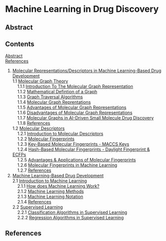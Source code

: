 # Machine Learning in Drug Discovery

## Abstract

## Contents
[Abstract](https://github.com/c-vandenberg/machine-learning-in-drug-discovery/blob/master/README.md#abstract)<br>
[References](https://github.com/c-vandenberg/machine-learning-in-drug-discovery/blob/master/README.md#references)<br>
1. [Molecular Representations/Descriptors in Machine Learning-Based Drug Development](https://github.com/c-vandenberg/machine-learning-in-drug-discovery/blob/master/1_molecular_representations/README.md#1-molecular-representationsdescriptors-in-machine-learning-based-drug-development)<br>
  1.1 [Molecular Graph Theory](https://github.com/c-vandenberg/machine-learning-in-drug-discovery/tree/master/1_molecular_representations/1.1_molecular_graph_theory#11-molecular-graph-theory)<br>
  &nbsp;&nbsp;&nbsp;&nbsp;1.1.1 [Introduction To The Molecular Graph Representation](https://github.com/c-vandenberg/machine-learning-in-drug-discovery/tree/master/1_molecular_representations/1.1_molecular_graph_theory#111-introduction-to-the-molecular-graph-representation)<br>
  &nbsp;&nbsp;&nbsp;&nbsp;1.1.2 [Mathematical Defintion of a Graph](https://github.com/c-vandenberg/machine-learning-in-drug-discovery/tree/master/1_molecular_representations/1.1_molecular_graph_theory#112-mathematical-defintion-of-a-graph)<br>
  &nbsp;&nbsp;&nbsp;&nbsp;1.1.3 [Graph Traversal Algorithms](https://github.com/c-vandenberg/machine-learning-in-drug-discovery/tree/master/1_molecular_representations/1.1_molecular_graph_theory#113-graph-traversal-algorithms)<br>
  &nbsp;&nbsp;&nbsp;&nbsp;1.1.4 [Molecular Graph Reprentations](https://github.com/c-vandenberg/machine-learning-in-drug-discovery/tree/master/1_molecular_representations/1.1_molecular_graph_theory#114-molecular-graph-reprentations)<br>
  &nbsp;&nbsp;&nbsp;&nbsp;1.1.5 [Advantages of Molecular Graph Representations](https://github.com/c-vandenberg/machine-learning-in-drug-discovery/tree/master/1_molecular_representations/1.1_molecular_graph_theory#115-advantages-of-molecular-graph-representations)<br>
  &nbsp;&nbsp;&nbsp;&nbsp;1.1.6 [Disadvantages of Molecular Graph Representations](https://github.com/c-vandenberg/machine-learning-in-drug-discovery/tree/master/1_molecular_representations/1.1_molecular_graph_theory#116-disadvantages-of-molecular-graph-representations)<br>
  &nbsp;&nbsp;&nbsp;&nbsp;1.1.7 [Molecular Graphs in AI-Driven Small Molecule Drug Discovery](https://github.com/c-vandenberg/machine-learning-in-drug-discovery/tree/master/1_molecular_representations/1.1_molecular_graph_theory#117-molecular-graphs-in-ai-driven-small-molecule-drug-discovery)<br>
  &nbsp;&nbsp;&nbsp;&nbsp;1.1.8 [References](https://github.com/c-vandenberg/machine-learning-in-drug-discovery/tree/master/1_molecular_representations/1.1_molecular_graph_theory#118-references)<br>
  1.2 [Molecular Descriptors](https://github.com/c-vandenberg/machine-learning-in-drug-discovery/tree/master/1_molecular_representations/1.2_molecular_descriptors#12-molecular-descriptors-linear-notations-in-machine-learning-models)<br>
  &nbsp;&nbsp;&nbsp;&nbsp;1.2.1 [Introduction to Molecular Descriptors](https://github.com/c-vandenberg/machine-learning-in-drug-discovery/tree/master/1_molecular_representations/1.2_molecular_descriptors#121-introduction-to-molecular-descriptors-linear-notations)<br>
  &nbsp;&nbsp;&nbsp;&nbsp;1.2.2 [Molecular Fingerprints](https://github.com/c-vandenberg/machine-learning-in-drug-discovery/tree/master/1_molecular_representations/1.2_molecular_descriptors#122-molecular-fingerprints)<br>
  &nbsp;&nbsp;&nbsp;&nbsp;1.2.3 [Key-Based Molecular Fingerprints - MACCS Keys](https://github.com/c-vandenberg/machine-learning-in-drug-discovery/tree/master/1_molecular_representations/1.2_molecular_descriptors#123-key-based-molecular-fingerprints---maccs-keys)<br>
  &nbsp;&nbsp;&nbsp;&nbsp;1.2.4 [Hash-Based Molecular Fingerprints - Daylight Fingerprint & ECFPs](https://github.com/c-vandenberg/machine-learning-in-drug-discovery/tree/master/1_molecular_representations/1.2_molecular_descriptors#124-hash-based-molecular-fingerprints---daylight-fingerprint--ecfps)<br>
  &nbsp;&nbsp;&nbsp;&nbsp;1.2.5 [Advantages & Applications of Molecular Fingerprints](https://github.com/c-vandenberg/machine-learning-in-drug-discovery/tree/master/1_molecular_representations/1.2_molecular_descriptors#125-advantages--applications-of-molecular-fingerprints)<br>
  &nbsp;&nbsp;&nbsp;&nbsp;1.2.6 [Molecular Fingerprints in Machine Learning](https://github.com/c-vandenberg/machine-learning-in-drug-discovery/tree/master/1_molecular_representations/1.2_molecular_descriptors#126-molecular-fingerprints-in-machine-learning)<br>
  &nbsp;&nbsp;&nbsp;&nbsp;1.2.7 [References](https://github.com/c-vandenberg/machine-learning-in-drug-discovery/tree/master/1_molecular_representations/1.2_molecular_descriptors#127-references)<br>
2. [Machine Learning-Based Drug Development](https://github.com/c-vandenberg/machine-learning-in-drug-discovery/tree/master/2_machine_learning#2-machine-learning-based-drug-development)<br>
2.1 [Introduction to Machine Learning](https://github.com/c-vandenberg/machine-learning-in-drug-discovery/tree/master/2_machine_learning/2.1_introduction_to_machine_learning#21-introduction-to-machine-learning)<br>
  &nbsp;&nbsp;&nbsp;&nbsp;2.1.1 [How does Machine Learning Work?](https://github.com/c-vandenberg/machine-learning-in-drug-discovery/tree/master/2_machine_learning/2.1_introduction_to_machine_learning#211-how-does-machine-learning-work)<br>
  &nbsp;&nbsp;&nbsp;&nbsp;2.1.2 [Machine Learning Methods](https://github.com/c-vandenberg/machine-learning-in-drug-discovery/tree/master/2_machine_learning/2.1_introduction_to_machine_learning#212-machine-learning-methods)<br>
  &nbsp;&nbsp;&nbsp;&nbsp;2.1.3 [Machine Learning Notation](https://github.com/c-vandenberg/machine-learning-in-drug-discovery/tree/master/2_machine_learning/2.1_introduction_to_machine_learning#213-machine-learning-notation)<br>
  &nbsp;&nbsp;&nbsp;&nbsp;2.1.4 [References](https://github.com/c-vandenberg/machine-learning-in-drug-discovery/tree/master/2_machine_learning/2.1_introduction_to_machine_learning#214-references)<br>
2.2 [Supervised Learning](https://github.com/c-vandenberg/machine-learning-in-drug-discovery/tree/master/2_machine_learning/2.2_supervised_learning#22-supervised-learning)<br>
  &nbsp;&nbsp;&nbsp;&nbsp;2.2.1 [Classification Algorithms in Supervised Learning](https://github.com/c-vandenberg/machine-learning-in-drug-discovery/tree/master/2_machine_learning/2.2_supervised_learning/2.2.1_classification_algorithms#221-classification-algorithms-in-supervised-learning)<br>
  &nbsp;&nbsp;&nbsp;&nbsp;2.2.2 [Regression Algorithms in Supervised Learning](https://github.com/c-vandenberg/machine-learning-in-drug-discovery/tree/master/2_machine_learning/2.2_supervised_learning/2.2.2_regression_algorithms#222-regression-algorithms-in-supervised-learning)<br>

## References
